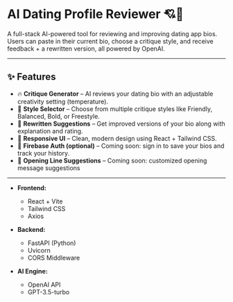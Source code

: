 # AI Dating Profile Reviewer 💘🤖

A full-stack AI-powered tool for reviewing and improving dating app bios. Users can paste in their current bio, choose a critique style, and receive feedback + a rewritten version, all powered by OpenAI.

---

## ✨ Features

- 🔥 **Critique Generator** – AI reviews your dating bio with an adjustable creativity setting (temperature).
- 🎨 **Style Selector** – Choose from multiple critique styles like Friendly, Balanced, Bold, or Freestyle.
- 💬 **Rewritten Suggestions** – Get improved versions of your bio along with explanation and rating.
- 📱 **Responsive UI** – Clean, modern design using React + Tailwind CSS.
- 🔐 **Firebase Auth (optional)** – Coming soon: sign in to save your bios and track your history.
- 💬 **Opening Line Suggestions** – Coming soon: customized opening message suggestions

---

- **Frontend:**
  - React + Vite
  - Tailwind CSS
  - Axios

- **Backend:**
  - FastAPI (Python)
  - Uvicorn
  - CORS Middleware

- **AI Engine:**
  - OpenAI API
  - GPT-3.5-turbo

